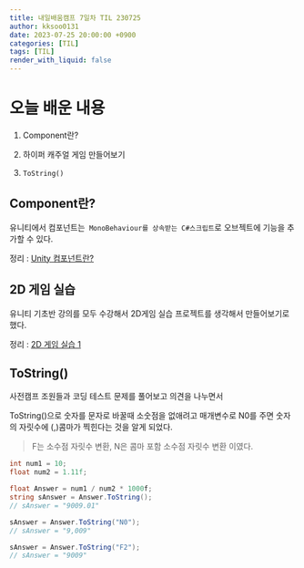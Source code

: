 ```yaml
---
title: 내일배움캠프 7일차 TIL 230725
author: kksoo0131
date: 2023-07-25 20:00:00 +0900
categories: [TIL]
tags: [TIL]
render_with_liquid: false
---
```

# 오늘 배운 내용
1. Component란?

2. 하이퍼 캐주얼 게임 만들어보기

3. `ToString()`

## Component란?

유니티에서 컴포넌트는` MonoBehaviour를 상속받는 C#스크립트`로
오브젝트에 기능을 추가할 수 있다.

정리 : [Unity 컴포넌트란?](https://kksoo0131.github.io/posts/unity-4/)


## 2D 게임 실습

유니티 기초반 강의를 모두 수강해서 2D게임 실습 프로젝트를 생각해서 만들어보기로 했다.

정리 : [2D 게임 실습 1](https://kksoo0131.github.io/posts/toyProject-Practice2DGame-1/)

## ToString()

사전캠프 조원들과 코딩 테스트 문제를 풀어보고 의견을 나누면서

ToString()으로 숫자를 문자로 바꿀때 소숫점을 없애려고 매개변수로 N0를 주면 숫자의 자릿수에 (,)콤마가 찍힌다는 것을 알게 되었다.

 > F는 소수점 자릿수 변환, N은 콤마 포함 소수점 자릿수 변환 이였다.

```cs
int num1 = 10;
float num2 = 1.11f;

float Answer = num1 / num2 * 1000f;
string sAnswer = Answer.ToString();
// sAnswer = "9009.01"

sAnswer = Answer.ToString("N0");
// sAnswer = "9,009"

sAnswer = Answer.ToString("F2");
// sAnswer = "9009"
```